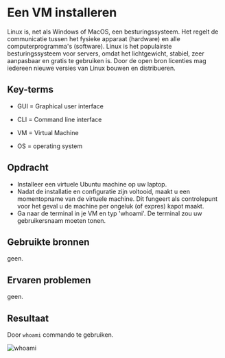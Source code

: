 # Een VM installeren

Linux is, net als Windows of MacOS, een besturingssysteem. 
Het regelt de communicatie tussen het fysieke apparaat (hardware) en alle computerprogramma's (software).
Linux is het populairste besturingssysteem voor servers, omdat het lichtgewicht, stabiel, zeer aanpasbaar en gratis te gebruiken is. 
Door de open bron licenties mag iedereen nieuwe versies van Linux bouwen en distribueren.

## Key-terms

- GUI = Graphical user interface

- CLI = Command line interface

- VM = Virtual Machine

- OS = operating system 

## Opdracht

- Installeer een virtuele Ubuntu machine op uw laptop.
- Nadat de installatie en configuratie zijn voltooid, maakt u een momentopname van de virtuele machine. Dit fungeert als controlepunt voor het geval u de machine per ongeluk (of expres) kapot maakt.
- Ga naar de terminal in je VM en typ 'whoami'. De terminal zou uw gebruikersnaam moeten tonen.

## Gebruikte bronnen

geen.

## Ervaren problemen

geen.

## Resultaat

Door `whoami` commando te gebruiken.

![whoami](https://raw.githubusercontent.com/whoamiscreenhot.png)
